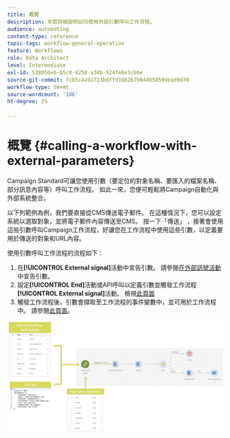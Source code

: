 ```yaml
---
title: 概覽
description: 本節詳細說明如何使用外部引數呼叫工作流程。
audience: automating
content-type: reference
topic-tags: workflow-general-operation
feature: Workflows
role: Data Architect
level: Intermediate
exl-id: 538056e6-b5c0-4258-a34b-524fe6e3cbbe
source-git-commit: fcb5c4a92f23bdffd1082b7b044b5859dead9d70
workflow-type: tm+mt
source-wordcount: '186'
ht-degree: 2%

---
```


# 概覽 {#calling-a-workflow-with-external-parameters}

Campaign Standard可讓您使用引數（要定位的對象名稱、要匯入的檔案名稱、部分訊息內容等）呼叫工作流程。 如此一來，您便可輕鬆將Campaign自動化與外部系統整合。

以下列範例為例，我們要直接從CMS傳送電子郵件。 在這種情況下，您可以設定系統以選取對象，並將電子郵件內容傳送至CMS。 按一下「傳送」 ，接著會使用這些引數呼叫Campaign工作流程，好讓您在工作流程中使用這些引數，以定義要用於傳送的對象和URL內容。

使用引數呼叫工作流程的流程如下：

1. 在&#x200B;**[!UICONTROL External signal]**&#x200B;活動中宣告引數。 請參閱[在外部訊號活動](../../automating/using/declaring-parameters-external-signal.md)中宣告引數。
1. 設定&#x200B;**[!UICONTROL End]**&#x200B;活動或API呼叫以定義引數並觸發工作流程&#x200B;**[!UICONTROL External signal]**&#x200B;活動。 檢視[此頁面](../../automating/using/defining-parameters-calling-workflow.md)
1. 觸發工作流程後，引數會擷取至工作流程的事件變數中，並可用於工作流程中。 請參閱[此頁面](../../automating/using/customizing-workflow-external-parameters.md)。

![](assets/extsignal_process.png)
